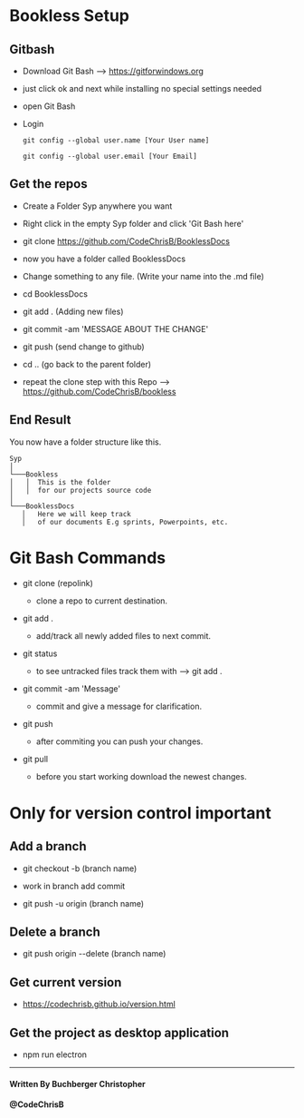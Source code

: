 # Bookless Setup

## Gitbash

- Download Git Bash --> https://gitforwindows.org

- just click ok and next while installing no special settings needed

- open Git Bash

- Login
    ```
    git config --global user.name [Your User name]

    git config --global user.email [Your Email]
    ```

## Get the repos

- Create a Folder Syp anywhere you want

- Right click in the empty Syp folder and click 'Git Bash here'

- git clone https://github.com/CodeChrisB/BooklessDocs

- now you have a folder called BooklessDocs

- Change something to any file. (Write your name into the .md file)

- cd BooklessDocs

- git add . (Adding new files)

- git commit -am 'MESSAGE ABOUT THE CHANGE'

- git push (send change to github)

- cd .. (go back to the parent folder)

- repeat the clone step with this Repo --> https://github.com/CodeChrisB/bookless

## End Result

 You now have a folder structure like this.

 ```
Syp
│
└───Bookless
│   │  This is the folder
│   │  for our projects source code
│   
└───BooklessDocs
    │   Here we will keep track 
    │   of our documents E.g sprints, Powerpoints, etc.
```

# Git Bash Commands

- git clone (repolink)                      
    - clone a repo to current destination.

- git add .                 
    - add/track all newly added files to next commit.

- git status                
    - to see untracked files track them with --> git add .

- git commit -am 'Message'                  
    - commit and give a message for clarification.

- git push                                  
    - after commiting you can push your changes.

- git pull                                  
    - before you start working download the newest changes.


# Only for version control important

## Add a branch

- git checkout -b (branch name)

- work in branch add commit

- git push -u origin (branch name)

## Delete a branch

- git push origin --delete (branch name)

## Get current version

- https://codechrisb.github.io/version.html

## Get the project as desktop application

- npm run electron

---     
#### Written By Buchberger Christopher
#### @CodeChrisB
